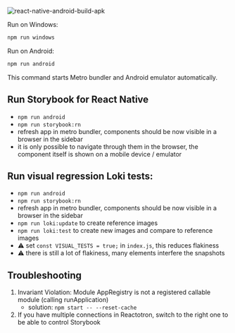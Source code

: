 ![react-native-android-build-apk](https://github.com/petr7555/bachelors_thesis_accounting_ocr/workflows/react-native-android-build-apk/badge.svg)

Run on Windows:

```bash
npm run windows
```

Run on Android:

```bash
npm run android
```

This command starts Metro bundler and Android emulator automatically.

## Run Storybook for React Native

- `npm run android`
- `npm run storybook:rn`
- refresh app in metro bundler, components should be now visible in a browser in the sidebar
- it is only possible to navigate through them in the browser, the component itself is shown on a mobile device /
  emulator

## Run visual regression Loki tests:

- `npm run android`
- `npm run storybook:rn`
- refresh app in metro bundler, components should be now visible in a browser in the sidebar
- `npm run loki:update` to create reference images
- `npm run loki:test` to create new images and compare to reference images
- ⚠️ set `const VISUAL_TESTS = true;` in `index.js`, this reduces flakiness
- ⚠️ there is still a lot of flakiness, many elements interfere the snapshots

## Troubleshooting

1. Invariant Violation: Module AppRegistry is not a registered callable module (calling runApplication)
    - solution: `npm start -- --reset-cache`
2. If you have multiple connections in Reactotron, switch to the right one to be able to control Storybook
